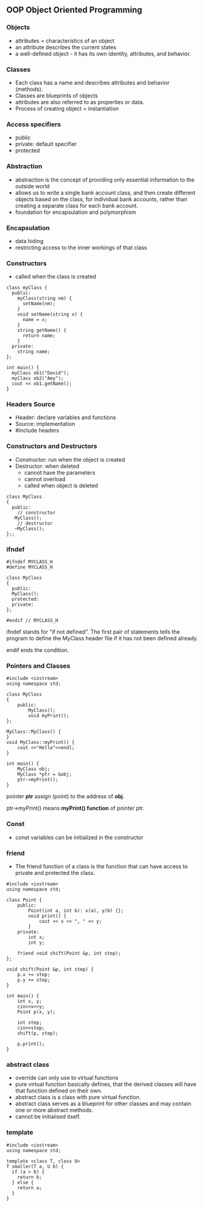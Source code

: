 ## OOP Object Oriented Programming

### Objects
- attributes = characteristics of an object
- an attribute describes the current states
- a well-defined object - it has its own identity, attributes, and behavior.

### Classes
- Each class has a name and describes attributes and behavior (methods).
- Classes are blueprints of objects
- attributes are also referred to as properties or data.
- Process of creating object = instantiation

### Access specifiers
- public
- private: default specifier
- protected

### Abstraction
- abstraction is the concept of providing only essential information to the outside world
- allows us to write a single bank account class, and then create different objects based on the class, for individual bank accounts, rather than creating a separate class for each bank account.
- foundation for encapsulation and polymorphism
  
### Encapsulation
- data hiding
- restricting access to the inner workings of that class

### Constructors
- called when the class is created
```
class myClass {
  public:
    myClass(string nm) {
      setName(nm);
    }
    void setName(string x) {
      name = x;
    }
    string getName() {
      return name;
    }
  private:
    string name;
};

int main() {
  myClass ob1("David");
  myClass ob2("Amy");
  cout << ob1.getName();
}
```

### Headers Source
- Header: declare variables and functions
- Source: implementation
- #include headers

### Constructors and Destructors
- Constructor: run when the object is created
- Destructor: when deleted
  - cannot have the parameters
  - cannot overload
  - called when object is deleted

```
class MyClass
{
  public:
    // constructor
   MyClass();
    // destructor
   ~MyClass();
};;
```

### ifndef
```
#ifndef MYCLASS_H
#define MYCLASS_H

class MyClass
{
  public:
  MyClass();
  protected:
  private:
};

#endif // MYCLASS_H 
```
ifndef stands for "if not defined". The first pair of statements tells the program to define the MyClass header file if it has not been defined already.

endif ends the condition.

### Pointers and Classes

```
#include <iostream>
using namespace std;

class MyClass
{
    public:
        MyClass();
        void myPrint();
};

MyClass::MyClass() {
}
void MyClass::myPrint() {
    cout <<"Hello"<<endl;
}

int main() {
    MyClass obj;
    MyClass *ptr = &obj;
    ptr->myPrint();
}
```
pointer **ptr** assign (point) to the address of **obj**. 

ptr->myPrint() means **myPrint() function** of pointer ptr.

### Const
- const variables can be initialized in the constructor

### friend
- The friend function of a class is the function that can have access to private and protected the class.
```
#include <iostream>
using namespace std;

class Point {
    public:
        Point(int a, int b): x(a), y(b) {};
        void print() {
            cout << x << ", " << y;
        }
    private:
        int x;
        int y; 
    
    friend void shift(Point &p, int step);
};

void shift(Point &p, int step) {
    p.x += step;
    p.y += step;
}

int main() {
    int x, y;
    cin>>x>>y;
    Point p(x, y);

    int step;
    cin>>step;
    shift(p, step);
    
    p.print();
}
```

### abstract class 

- override can only use to virtual functions
- pure virtual function basically defines, that the derived classes will have that function defined on their own.
- abstract class is a class with pure virtual function.
- abstract class serves as a blueprint for other classes and may contain one or more abstract methods. 
- cannot be initialised itself.

### template
```
#include <iostream>
using namespace std;

template <class T, class U>
T smaller(T a, U b) {
  if (a > b) {
    return b;
  } else {
    return a;
  }
}
```
